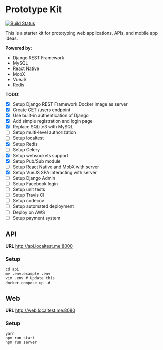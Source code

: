 # Prototype Kit

[![Build Status](https://travis-ci.org/tedmdelacruz/prototype-kit.svg?branch=master)](https://travis-ci.org/tedmdelacruz/prototype-kit)

This is a starter kit for prototyping web applications, APIs, and mobile app ideas.

**Powered by:** 
* Django REST Framework
* MySQL
* React Native
* MobX
* VueJS
* Redis

**TODO:**
- [x] Setup Django REST Framework Docker image as server
- [x] Create GET /users endpoint
- [x] Use built-in authentication of Django
- [x] Add simple registration and login page
- [x] Replace SQLite3 with MySQL
- [ ] Setup multi-level authorization
- [ ] Setup localtest
- [x] Setup Redis
- [ ] Setup Celery
- [x] Setup websockets support
- [x] Setup Pub/Sub module
- [ ] Setup React Native and MobX with server
- [x] Setup VueJS SPA interacting with server
- [ ] Setup Django Admin
- [ ] Setup Facebook login
- [ ] Setup unit tests
- [ ] Setup Travis CI
- [ ] Setup codecov
- [ ] Setup automated deployment
- [ ] Deploy on AWS
- [ ] Setup payment system

## API
**URL** http://api.localtest.me:8000

### Setup

```
cd api
mv .env.example .env
vim .env # Update this
docker-compose up -d 
```

## Web
**URL** http://web.localtest.me:8080

### Setup

```
yarn
npm run start
npm run server
```
